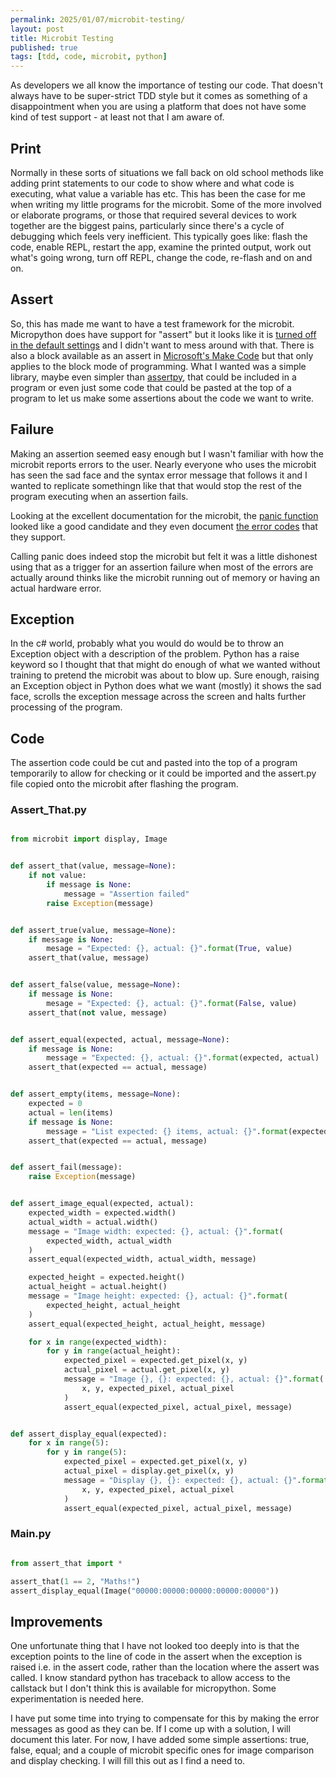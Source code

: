 ```yaml
---
permalink: 2025/01/07/microbit-testing/
layout: post
title: Microbit Testing
published: true
tags: [tdd, code, microbit, python]
---
```


As developers we all know the importance of testing our code. That doesn't always 
have to be super-strict TDD style but it comes as  something of a disappointment 
when you are using a platform that does not have some kind of test support - at least not that I am aware of. 


## Print

Normally in these sorts of situations we fall back on old school methods like adding print statements to our code to show where and what code is executing, 
what value a variable has etc. This has been the case for me when writing my 
little programs for the microbit. Some of the more involved or elaborate programs, 
or those that required several devices to work together are the biggest pains, 
particularly since there's a cycle of debugging which feels very inefficient. This typically goes like: flash the code, enable REPL, restart the app, examine the printed output, work out what's going wrong, turn off REPL, change the code, re-flash and on and on. 


## Assert 

So, this has made me want to have a test framework for the microbit. Micropython does have support for "assert" but it looks like it is [turned off in the default settings](https://microbit-micropython.readthedocs.io/en/stable/micropython.html) and I didn't want to mess around with that. There is also a block available 
as an assert in [Microsoft's Make Code](https://makecode.microbit.org/reference/control/assert) but that only applies to the block mode of programming. What I wanted was a simple library, maybe even simpler than [assertpy](https://github.com/assertpy/assertpy), that could be included in a program or even just some code that could be pasted at the top of a program to let us make some assertions about the code we want to write. 

## Failure

Making an assertion seemed easy enough but I wasn't familiar with how the microbit 
reports errors to the user. Nearly everyone who uses the microbit has seen the 
sad face and the syntax error message that follows it and I wanted to replicate 
somethingn like that that would stop the rest of the program executing when an 
assertion fails. 

Looking at the excellent documentation for the microbit, the [panic function]() looked like a good candidate and they even document [the error codes](https://support.microbit.org/support/solutions/articles/19000016969-micro-bit-error-codes) that they support. 

Calling panic does indeed stop the microbit but felt it was a little dishonest using that as a trigger for an assertion failure when most of the errors are actually around thinks like the microbit running out of memory or having an actual 
hardware error.

## Exception

In the c# world, probably what you would do would be to throw an Exception object with a description of the problem. Python has a raise keyword so I thought that that might do enough of what we wanted without training to pretend the microbit was about to blow up. Sure enough, raising an Exception object in Python does what we want (mostly) it shows the sad face, scrolls the exception message across the screen and halts further processing of the program. 


## Code

The assertion code could be cut and pasted into the top of a program temporarily to allow 
for checking or it could be imported and the assert.py file copied onto the microbit
after flashing the program.

### Assert_That.py

```python

from microbit import display, Image


def assert_that(value, message=None):
    if not value:
        if message is None:
            message = "Assertion failed"
        raise Exception(message)


def assert_true(value, message=None):
    if message is None:
        mesage = "Expected: {}, actual: {}".format(True, value)
    assert_that(value, message)


def assert_false(value, message=None):
    if message is None:
        mesage = "Expected: {}, actual: {}".format(False, value)
    assert_that(not value, message)


def assert_equal(expected, actual, message=None):
    if message is None:
        message = "Expected: {}, actual: {}".format(expected, actual)
    assert_that(expected == actual, message)


def assert_empty(items, message=None):
    expected = 0
    actual = len(items)
    if message is None:
        message = "List expected: {} items, actual: {}".format(expected, actual)
    assert_that(expected == actual, message)


def assert_fail(message):
    raise Exception(message)


def assert_image_equal(expected, actual):
    expected_width = expected.width()
    actual_width = actual.width()
    message = "Image width: expected: {}, actual: {}".format(
        expected_width, actual_width
    )
    assert_equal(expected_width, actual_width, message)

    expected_height = expected.height()
    actual_height = actual.height()
    message = "Image height: expected: {}, actual: {}".format(
        expected_height, actual_height
    )
    assert_equal(expected_height, actual_height, message)

    for x in range(expected_width):
        for y in range(actual_height):
            expected_pixel = expected.get_pixel(x, y)
            actual_pixel = actual.get_pixel(x, y)
            message = "Image {}, {}: expected: {}, actual: {}".format(
                x, y, expected_pixel, actual_pixel
            )
            assert_equal(expected_pixel, actual_pixel, message)


def assert_display_equal(expected):
    for x in range(5):
        for y in range(5):
            expected_pixel = expected.get_pixel(x, y)
            actual_pixel = display.get_pixel(x, y)
            message = "Display {}, {}: expected: {}, actual: {}".format(
                x, y, expected_pixel, actual_pixel
            )
            assert_equal(expected_pixel, actual_pixel, message)

```

### Main.py

```python

from assert_that import *

assert_that(1 == 2, "Maths!")
assert_display_equal(Image("00000:00000:00000:00000:00000"))

```

## Improvements

One unfortunate thing that I have not looked too deeply into is that the 
exception points to the line of code in the assert when the exception is 
raised i.e. in the assert code, rather than the location where the assert 
was called. I know standard python has traceback to allow access to the callstack
but I don't think this is available for micropython. Some experimentation is 
needed here. 

I have put some time into trying to compensate for this by 
making the error messages as good as they can be. If I come up with a solution, I will document this later. For now, I have added some simple assertions: true, false, equal; and a couple of microbit specific ones 
for image comparison and display checking. I will fill this out as I find a need to.
